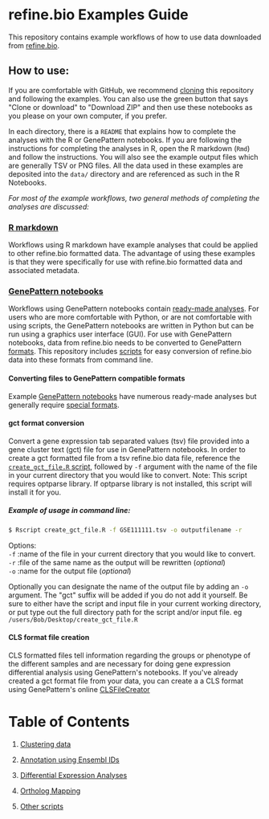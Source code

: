 # refine.bio Examples Guide
This repository contains example workflows of how to use data downloaded from
[refine.bio](https://www.refine.bio.org).

## How to use:

If you are comfortable with GitHub, we recommend [cloning](https://help.github.com/articles/cloning-a-repository/)
this repository and following the examples.
You can also use the green button that says "Clone or download" to "Download
ZIP" and then use these notebooks as you please on your own computer, if you
prefer.

In each directory, there is a `README` that explains how to complete the
analyses with the R or GenePattern notebooks.
If you are following the instructions for completing the analyses in R, open the
R markdown (`Rmd`) and follow the instructions.
You will also see the example output files which are generally TSV or PNG files.
All the data used in these examples are deposited into the `data/`
directory and are referenced as such in the R Notebooks.

*For most of the example workflows, two general methods of completing the analyses are discussed:*  

### [R markdown](https://rmarkdown.rstudio.com/articles_intro.html)  
Workflows using R markdown have example analyses that could be applied to other
refine.bio formatted data.
The advantage of using these examples is that they were specifically for use
with refine.bio formatted data and associated metadata.

### [GenePattern notebooks](http://genepattern-notebook.org/example-notebooks/)
Workflows using GenePattern notebooks contain
[ready-made analyses](http://genepattern-notebook.org/example-notebooks/).
For users who are more comfortable with Python, or are not comfortable with
using scripts, the GenePattern notebooks are written in Python but can be
run using a graphics user interface (GUI).
For use with GenePattern notebooks, data from refine.bio needs to be converted
to GenePattern
[formats](http://software.broadinstitute.org/cancer/software/genepattern/file-formats-guide).
This repository includes
[scripts](https://github.com/AlexsLemonade/refinebio-examples/blob/master/scripts/)
for easy conversion of refine.bio data into these formats from command line.

#### Converting files to GenePattern compatible formats
Example [GenePattern notebooks](http://genepattern-notebook.org/example-notebooks/)
have numerous ready-made analyses but generally require
[special formats](http://software.broadinstitute.org/cancer/software/genepattern/file-formats-guide).

#### gct format conversion
Convert a gene expression tab separated values (tsv) file provided
into a gene cluster text (gct) file for use in GenePattern notebooks.
In order to create a gct formatted file from a tsv refine.bio data file,
reference the
[`create_gct_file.R` script](https://github.com/AlexsLemonade/refinebio-examples/blob/master/scripts/create_gct_file.R), followed by `-f` argument with the name
of the file in your current directory that you would like to convert.
Note: This script requires optparse library. If optparse library is not
installed, this script will install it for you.

##### Example of usage in command line:  
 ```bash
 $ Rscript create_gct_file.R -f GSE111111.tsv -o outputfilename -r
 ```
 Options:   
`-f` :name of the file in your current directory that you would like to convert.    
`-r` :file of the same name as the output will be rewritten (*optional*)       
`-o` :name for the output file (*optional*)       

Optionally you can designate the name of the output file by adding an `-o`
argument.
The "gct" suffix will be added if you do not add it yourself.
Be sure to either have the script and input file in your current working
directory, or put type out the full directory path for the script and/or input
file. eg `/users/Bob/Desktop/create_gct_file.R`

#### CLS format file creation
CLS formatted files tell information regarding the groups or phenotype of the
different samples and are necessary for doing gene expression differential
analysis using GenePattern's notebooks. If you've already created a gct format
file from your data, you can create a a CLS format using GenePattern's online
[CLSFileCreator](http://software.broadinstitute.org/cancer/software/genepattern/modules/docs/ClsFileCreator/4)

# Table of Contents  

1. [Clustering data](https://github.com/AlexsLemonade/refinebio-examples/blob/master/clustering)  

2. [Annotation using Ensembl IDs](https://github.com/AlexsLemonade/refinebio-examples/blob/master/ensembl-id-convert)  

3. [Differential Expression Analyses](https://github.com/AlexsLemonade/refinebio-examples/blob/master/differential-expression)  

4. [Ortholog Mapping](https://github.com/AlexsLemonade/refinebio-examples/blob/master/ortholog-mapping)  

5. [Other scripts](https://github.com/AlexsLemonade/refinebio-examples/blob/master/scripts)  
